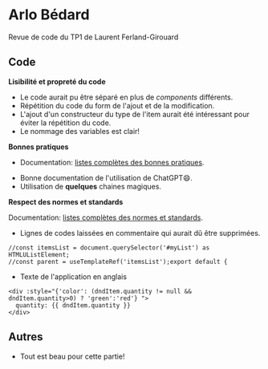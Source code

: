 # Arlo Bédard

Revue de code du TP1 de Laurent Ferland-Girouard

## Code

**Lisibilité et propreté du code**

- Le code aurait pu être séparé en plus de _components_ différents.
- Répétition du code du form de l'ajout et de la modification.
- L'ajout d'un constructeur du type de l'item aurait été intéressant pour éviter la répétition du code.
- Le nommage des variables est clair!

**Bonnes pratiques**

- Documentation: [listes complètes des bonnes pratiques](https://appweb.progwmj.ca/documentations/bonnes-pratiques/code).

* Bonne documentation de l'utilisation de ChatGPT😄.
* Utilisation de **quelques** chaines magiques.

**Respect des normes et standards**

Documentation: [listes complètes des normes et standards](https://appweb.progwmj.ca/documentations/normes).

- Lignes de codes laissées en commentaire qui aurait dû être supprimées.

```js{4}
//const itemsList = document.querySelector('#myList') as HTMLUListElement;
//const parent = useTemplateRef('itemsList');export default {
```

- Texte de l'application en anglais

```html{4}
<div :style="{'color': (dndItem.quantity != null && dndItem.quantity>0) ? 'green':'red'} ">
  quantity: {{ dndItem.quantity }}
</div>
```

## Autres

- Tout est beau pour cette partie!
